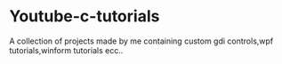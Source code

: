 # Youtube-c-tutorials
A collection of projects made by me containing custom gdi controls,wpf tutorials,winform tutorials ecc..
